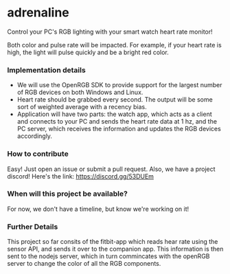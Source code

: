 # adrenaline
Control your PC's RGB lighting with your smart watch heart rate monitor!

Both color and pulse rate will be impacted. For example, if your heart rate is high, the light will pulse quickly and be a bright red color.

### Implementation details
- We will use the OpenRGB SDK to provide support for the largest number of RGB devices on both Windows and Linux.
- Heart rate should be grabbed every second. The output will be some sort of weighted average with a recency bias.
- Application will have two parts: the watch app, which acts as a client and connects to your PC and sends the heart rate data at 1 hz, and the PC server, which receives the information and updates the RGB devices accordingly.

### How to contribute
Easy! Just open an issue or submit a pull request.
Also, we have a project discord! Here's the link: https://discord.gg/53DUEm

### When will this project be available?
For now, we don't have a timeline, but know we're working on it!

### Further Details
This project so far consits of the fitbit-app which reads hear rate using the sensor API, and sends it over to the companion app. This information is then sent to the nodejs server, which in turn commincates with the openRGB server to change the color of all the RGB components.
